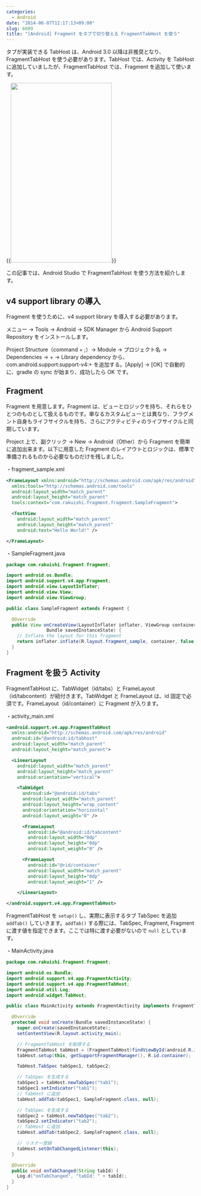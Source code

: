 ```yaml
---
categories:
  - Android
date: "2014-06-07T12:17:13+09:00"
slug: 6609
title: "[Android] Fragment をタブで切り替える FragmentTabHost を使う"
---
```


タブが実装できる TabHost は、Android 3.0 以降は非推奨となり、FragmentTabHost を使う必要があります。TabHost では、Activity を TabHost に追加していましたが、FragmentTabHost では、Fragment を追加して使います。

{{<img alt="" src="/images/2014/06/6609_1.png" width="270" height="480">}}

この記事では、Android Studio で FragmentTabHost を使う方法を紹介します。

## v4 support library の導入

Fragment を使うために、v4 support library を導入する必要があります。

メニュー → Tools → Android → SDK Manager から Android Support Repository をインストールします。

Project Structure（command + ;）→ Module → プロジェクト名 → Dependencies → + → Library dependency から、com.android.support:support-v4:+ を追加する。[Apply] → [OK] で自動的に、gradle の sync が始まり、成功したら OK です。

## Fragment

Fragment を用意します。Fragment は、ビューとロジックを持ち、それらをひとつのものとして扱えるものです。単なるカスタムビューとは異なり、フラグメント自身もライフサイクルを持ち、さらにアクティビティのライフサイクルと同期しています。

Project 上で、副クリック → New → Android（Other）から Fragment を簡単に追加出来ます。以下に用意した Fragment のレイアウトとロジックは、標準で準備されるものから必要なものだけを残しました。

・fragment_sample.xml

```xml
<FrameLayout xmlns:android="http://schemas.android.com/apk/res/android"
  xmlns:tools="http://schemas.android.com/tools"
  android:layout_width="match_parent"
  android:layout_height="match_parent"
  tools:context="com.rakuishi.fragment.fragment.SampleFragment">

  <TextView
    android:layout_width="match_parent"
    android:layout_height="match_parent"
    android:text="Hello World!" />

</FrameLayout>
```

・SampleFragment.java

```java
package com.rakuishi.fragment.fragment;

import android.os.Bundle;
import android.support.v4.app.Fragment;
import android.view.LayoutInflater;
import android.view.View;
import android.view.ViewGroup;

public class SampleFragment extends Fragment {

  @Override
  public View onCreateView(LayoutInflater inflater, ViewGroup container,
               Bundle savedInstanceState) {
    // Inflate the layout for this fragment
    return inflater.inflate(R.layout.fragment_sample, container, false);
  }
}
```

## Fragment を扱う Activity

FragmentTabHost に、TabWidget（id/tabs）と FrameLayout（id/tabcontent）が紐付きます。TabWidget と FrameLayout は、id 固定で必須です。FrameLayout（id/container）に Fragment が入ります。

・activity_main.xml

```xml
<android.support.v4.app.FragmentTabHost
  xmlns:android="http://schemas.android.com/apk/res/android"
  android:id="@android:id/tabhost"
  android:layout_width="match_parent"
  android:layout_height="match_parent">

  <LinearLayout
    android:layout_width="match_parent"
    android:layout_height="match_parent"
    android:orientation="vertical">

    <TabWidget
      android:id="@android:id/tabs"
      android:layout_width="match_parent"
      android:layout_height="wrap_content"
      android:orientation="horizontal"
      android:layout_weight="0" />

      <FrameLayout
        android:id="@android:id/tabcontent"
        android:layout_width="0dp"
        android:layout_height="0dp"
        android:layout_weight="0" />

      <FrameLayout
        android:id="@+id/container"
        android:layout_width="match_parent"
        android:layout_height="0dp"
        android:layout_weight="1" />

    </LinearLayout>

</android.support.v4.app.FragmentTabHost>
```

FragmentTabHost を `setup()` し、実際に表示するタブ TabSpec を追加 `addTab()` していきます。`addTab()` する際には、TabSpec, Fragment, Fragment に渡す値を指定できます。ここでは特に渡す必要がないので `null` としています。

・MainActivity.java

```java
package com.rakuishi.fragment.fragment;

import android.os.Bundle;
import android.support.v4.app.FragmentActivity;
import android.support.v4.app.FragmentTabHost;
import android.util.Log;
import android.widget.TabHost;

public class MainActivity extends FragmentActivity implements FragmentTabHost.OnTabChangeListener {

  @Override
  protected void onCreate(Bundle savedInstanceState) {
    super.onCreate(savedInstanceState);
    setContentView(R.layout.activity_main);

    // FragmentTabHost を取得する
    FragmentTabHost tabHost = (FragmentTabHost)findViewById(android.R.id.tabhost);
    tabHost.setup(this, getSupportFragmentManager(), R.id.container);

    TabHost.TabSpec tabSpec1, tabSpec2;

    // TabSpec を生成する
    tabSpec1 = tabHost.newTabSpec("tab1");
    tabSpec1.setIndicator("tab1");
    // TabHost に追加
    tabHost.addTab(tabSpec1, SampleFragment.class, null);

    // TabSpec を生成する
    tabSpec2 = tabHost.newTabSpec("tab2");
    tabSpec2.setIndicator("tab2");
    // TabHost に追加
    tabHost.addTab(tabSpec2, SampleFragment.class, null);

    // リスナー登録
    tabHost.setOnTabChangedListener(this);
  }

  @Override
  public void onTabChanged(String tabId) {
    Log.d("onTabChanged", "tabId: " + tabId);
  }
}
```
